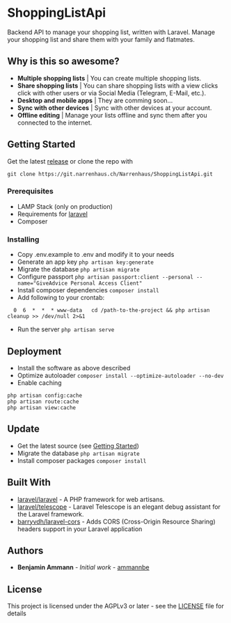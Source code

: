 # ShoppingListApi

Backend API to manage your shopping list, written with Laravel.
Manage your shopping list and share them with your family and flatmates.

## Why is this so awesome?

- **Multiple shopping lists** | You can create multiple shopping lists.
- **Share shopping lists** | You can share shopping lists with a view clicks click with other users or via Social Media (Telegram, E-Mail, etc.).
- **Desktop and mobile apps** | They are comming soon...
- **Sync with other devices** | Sync with other devices at your account.
- **Offline editing** | Manage your lists offline and sync them after you connected to the internet.

## Getting Started

Get the latest [release](https://git.narrenhaus.ch/Narrenhaus/ShoppingListApi/releases) or clone the repo with
```
git clone https://git.narrenhaus.ch/Narrenhaus/ShoppingListApi.git
```

### Prerequisites

- LAMP Stack (only on production)
- Requirements for [laravel](https://laravel.com/docs)
- Composer

### Installing

- Copy .env.example to .env and modify it to your needs
- Generate an app key `php artisan key:generate`
- Migrate the database `php artisan migrate`
- Configure passport `php artisan passport:client --personal --name="GiveAdvice Personal Access Client"`
- Install composer dependencies `composer install`
- Add following to your crontab:
```
  0  6  *  *  * www-data   cd /path-to-the-project && php artisan cleanup >> /dev/null 2>&1
```
- Run the server `php artisan serve`

## Deployment

- Install the software as above described
- Optimize autoloader `composer install --optimize-autoloader --no-dev`
- Enable caching

```
php artisan config:cache
php artisan route:cache
php artisan view:cache
```

## Update

- Get the latest source (see [Getting Started](#getting-started))
- Migrate the database `php artisan migrate`
- Install composer packages `composer install`

## Built With

* [laravel/laravel](https://github.com/laravel/laravel) - A PHP framework for web artisans.
* [laravel/telescope](https://github.com/laravel/telescope) - Laravel Telescope is an elegant debug assistant for the Laravel framework.
* [barryvdh/laravel-cors](https://github.com/barryvdh/laravel-cors) - Adds CORS (Cross-Origin Resource Sharing) headers support in your Laravel application
## Authors

* **Benjamin Ammann** - *Initial work* - [ammannbe](https://github.com/ammannbe)

## License

This project is licensed under the AGPLv3 or later - see the [LICENSE](LICENSE) file for details
